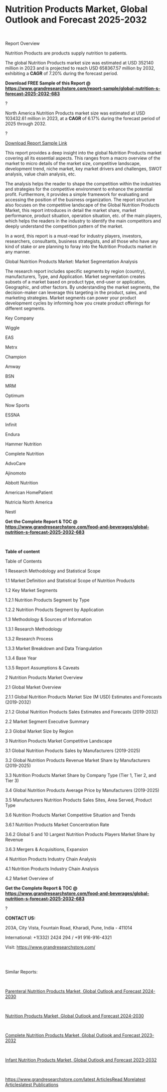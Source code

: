<h1>Nutrition Products Market, Global Outlook and Forecast 2025-2032</h1><br/><p>Report Overview</p>
 
 
 
 <p>Nutrition Products are products supply nutrition to patients.</p>
 
 
 
 <p>The global Nutrition Products market size was estimated at USD 352140 million in 2023 and is projected to reach USD 658367.57 million by 2032, exhibiting a <strong>CAGR</strong> of 7.20% during the forecast period.</p>
 
 
 
 <div><b>Download FREE Sample of this Report @ <a href="https://www.grandresearchstore.com/report-sample/global-nutrition-s-forecast-2025-2032-683">https://www.grandresearchstore.com/report-sample/global-nutrition-s-forecast-2025-2032-683</a></b></div>
 
 
 
 <p>? </p>
 
 
 
 <p>North America Nutrition Products market size was estimated at USD 103432.61 million in 2023, at a <strong>CAGR</strong> of 6.17% during the forecast period of 2025 through 2032.</p>
 
 
 
 <p>? </p>
 
 
 
 <p><a href="https://www.grandresearchstore.com/mr-admin/report-sample/global-nutrition-s-forecast-2025-2032-683">Download Report Sample Link</a></p>
 
 
 
 <p>This report provides a deep insight into the global Nutrition Products market covering all its essential aspects. This ranges from a macro overview of the market to micro details of the market size, competitive landscape, development trend, niche market, key market drivers and challenges, SWOT analysis, value chain analysis, etc.</p>
 
 
 
 <p>The analysis helps the reader to shape the competition within the industries and strategies for the competitive environment to enhance the potential profit. Furthermore, it provides a simple framework for evaluating and accessing the position of the business organization. The report structure also focuses on the competitive landscape of the Global Nutrition Products Market, this report introduces in detail the market share, market performance, product situation, operation situation, etc. of the main players, which helps the readers in the industry to identify the main competitors and deeply understand the competition pattern of the market.</p>
 
 
 
 <p>In a word, this report is a must-read for industry players, investors, researchers, consultants, business strategists, and all those who have any kind of stake or are planning to foray into the Nutrition Products market in any manner.</p>
 
 
 
 <p>Global Nutrition Products Market: Market Segmentation Analysis</p>
 
 
 
 <p>The research report includes specific segments by region (country), manufacturers, Type, and Application. Market segmentation creates subsets of a market based on product type, end-user or application, Geographic, and other factors. By understanding the market segments, the decision-maker can leverage this targeting in the product, sales, and marketing strategies. Market segments can power your product development cycles by informing how you create product offerings for different segments.</p>
 
 
 
 <p>Key Company</p>
 
 
 
 <p>Wiggle</p>
 
 
 
 <p>EAS</p>
 
 
 
 <p>Metrx</p>
 
 
 
 <p>Champion</p>
 
 
 
 <p>Amway</p>
 
 
 
 <p>BSN</p>
 
 
 
 <p>MRM</p>
 
 
 
 <p>Optimum</p>
 
 
 
 <p>Now Sports</p>
 
 
 
 <p>ESSNA</p>
 
 
 
 <p>Infinit</p>
 
 
 
 <p>Endura</p>
 
 
 
 <p>Hammer Nutrition</p>
 
 
 
 <p>Complete Nutrition</p>
 
 
 
 <p>AdvoCare</p>
 
 
 
 <p>Ajinomoto</p>
 
 
 
 <p>Abbott Nutrition</p>
 
 
 
 <p>American HomePatient</p>
 
 
 
 <p>Nutricia North America</p>
 
 
 
 <p>Nestl</p>
 
 
 
 <div><b>Get the Complete Report & TOC @ <a href="https://www.grandresearchstore.com/food-and-beverages/global-nutrition-s-forecast-2025-2032-683">https://www.grandresearchstore.com/food-and-beverages/global-nutrition-s-forecast-2025-2032-683</a></b></div>
 
 
 
 <p><br />
 
 <b>Table of content</b></p>
 
 
 
 <p>Table of Contents<br />
 
 1 Research Methodology and Statistical Scope<br />
 
 1.1 Market Definition and Statistical Scope of Nutrition Products<br />
 
 1.2 Key Market Segments<br />
 
 1.2.1 Nutrition Products Segment by Type<br />
 
 1.2.2 Nutrition Products Segment by Application<br />
 
 1.3 Methodology & Sources of Information<br />
 
 1.3.1 Research Methodology<br />
 
 1.3.2 Research Process<br />
 
 1.3.3 Market Breakdown and Data Triangulation<br />
 
 1.3.4 Base Year<br />
 
 1.3.5 Report Assumptions & Caveats<br />
 
 2 Nutrition Products Market Overview<br />
 
 2.1 Global Market Overview<br />
 
 2.1.1 Global Nutrition Products Market Size (M USD) Estimates and Forecasts (2019-2032)<br />
 
 2.1.2 Global Nutrition Products Sales Estimates and Forecasts (2019-2032)<br />
 
 2.2 Market Segment Executive Summary<br />
 
 2.3 Global Market Size by Region<br />
 
 3 Nutrition Products Market Competitive Landscape<br />
 
 3.1 Global Nutrition Products Sales by Manufacturers (2019-2025)<br />
 
 3.2 Global Nutrition Products Revenue Market Share by Manufacturers (2019-2025)<br />
 
 3.3 Nutrition Products Market Share by Company Type (Tier 1, Tier 2, and Tier 3)<br />
 
 3.4 Global Nutrition Products Average Price by Manufacturers (2019-2025)<br />
 
 3.5 Manufacturers Nutrition Products Sales Sites, Area Served, Product Type<br />
 
 3.6 Nutrition Products Market Competitive Situation and Trends<br />
 
 3.6.1 Nutrition Products Market Concentration Rate<br />
 
 3.6.2 Global 5 and 10 Largest Nutrition Products Players Market Share by Revenue<br />
 
 3.6.3 Mergers & Acquisitions, Expansion<br />
 
 4 Nutrition Products Industry Chain Analysis<br />
 
 4.1 Nutrition Products Industry Chain Analysis<br />
 
 4.2 Market Overview of</p>
 
 
 
 <div><b>Get the Complete Report & TOC @ <a href="https://www.grandresearchstore.com/food-and-beverages/global-nutrition-s-forecast-2025-2032-683">https://www.grandresearchstore.com/food-and-beverages/global-nutrition-s-forecast-2025-2032-683</a></b></div>
 
 
 
 <p>? </p>
 
 
 
 <p><b>CONTACT US:</b><br />
 
 203A, City Vista, Fountain Road, Kharadi, Pune, India - 411014<br />
 
 International: +1(332) 2424 294 / +91 916-916-4321<br />
 
 Visit: <a href="https://www.grandresearchstore.com/">https://www.grandresearchstore.com/</a><br />
 
 <br />
 
 <br />
 
 Similar Reports:<br />
 
 <br />
 
 <a href="https://www.grandresearchstore.com/life-sciences/global-parenteral-nutrition-s-forecast-2024-2030">Parenteral Nutrition Products Market, Global Outlook and Forecast 2024-2030</a><br />
 
 <br />
 
 <a href="https://www.grandresearchstore.com/food-and-beverages/global-nutrition-s-forecast-2024-2030-513">Nutrition Products Market, Global Outlook and Forecast 2024-2030</a><br />
 
 <br />
 
 <a href="https://www.grandresearchstore.com/food-and-beverages/global-complete-nutrition-s-forecast-2023-2032-726">Complete Nutrition Products Market, Global Outlook and Forecast 2023-2032</a><br />
 
 <br />
 
 <a href="https://www.grandresearchstore.com/consumer-goods-and-services/global-infant-nutrition-s-forecast-2023-2032-576">Infant Nutrition Products Market, Global Outlook and Forecast 2023-2032</a><br />
 
 <br />
 
 <a href="https://gyeongbokgung.com">https://www.grandresearchstore.com/</a><a href="https://hallyeomaritime.com">latest Articles</a><a href="https://jingwansa.com">Read More</a><a href="https://nguoiviet.jp/">latest Articles</a><a href="https://www.intelmarketresearch.com/">latest Publications</a></p>